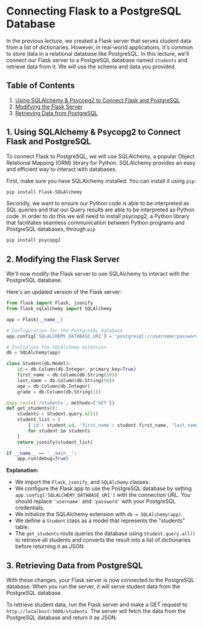 # Connecting Flask to a PostgreSQL Database

In the previous lecture, we created a Flask server that serves student data from a list of dictionaries. However, in real-world applications, it's common to store data in a relational database like PostgreSQL. In this lecture, we'll connect our Flask server to a PostgreSQL database named `students` and retrieve data from it. We will use the schema and data you provided.

## Table of Contents

1. [Using SQLAlchemy & Psycopg2 to Connect Flask and PostgreSQL](#1-using-sqlalchemy--psycopg2-to-connect-flask-and-postgresql)
2. [Modifying the Flask Server](#2-modifying-the-flask-server)
3. [Retrieving Data from PostgreSQL](#3-retrieving-data-from-postgresql)

## 1. Using SQLAlchemy & Psycopg2 to Connect Flask and PostgreSQL

To connect Flask to PostgreSQL, we will use SQLAlchemy, a popular Object Relational Mapping (ORM) library for Python. SQLAlchemy provides an easy and efficient way to interact with databases.

First, make sure you have SQLAlchemy installed. You can install it using `pip`:

```bash
pip install Flask-SQLAlchemy
```

Secondly, we want to ensure our Python code is able to be interpreted as SQL queries and that our Query results are able to be interpreted as Python code. In order to do this we will need to install psycopg2, a Python library that facilitates seamless communication between Python programs and PostgreSQL databases, through `pip`

```bash
pip install psycopg2
```

## 2. Modifying the Flask Server

We'll now modify the Flask server to use SQLAlchemy to interact with the PostgreSQL database.

Here's an updated version of the Flask server:

```python
from flask import Flask, jsonify
from flask_sqlalchemy import SQLAlchemy

app = Flask(__name__)

# Configuration for the PostgreSQL database
app.config['SQLALCHEMY_DATABASE_URI'] = 'postgresql://username:password@localhost/students'

# Initialize the SQLAlchemy extension
db = SQLAlchemy(app)

class Student(db.Model):
    id = db.Column(db.Integer, primary_key=True)
    first_name = db.Column(db.String(50))
    last_name = db.Column(db.String(50))
    age = db.Column(db.Integer)
    grade = db.Column(db.String(1))

@app.route('/students', methods=['GET'])
def get_students():
    students = Student.query.all()
    student_list = [
        {'id': student.id, 'first_name': student.first_name, 'last_name': student.last_name, 'age': student.age, 'grade': student.grade}
        for student in students
    ]
    return jsonify(student_list)

if __name__ == '__main__':
    app.run(debug=True)
```

**Explanation:**

- We import the `Flask`, `jsonify`, and `SQLAlchemy` classes.
- We configure the Flask app to use the PostgreSQL database by setting `app.config['SQLALCHEMY_DATABASE_URI']` with the connection URL. You should replace `'username'` and `'password'` with your PostgreSQL credentials.
- We initialize the SQLAlchemy extension with `db = SQLAlchemy(app)`.
- We define a `Student` class as a model that represents the "students" table.
- The `get_students` route queries the database using `Student.query.all()` to retrieve all students and converts the result into a list of dictionaries before returning it as JSON.

## 3. Retrieving Data from PostgreSQL

With these changes, your Flask server is now connected to the PostgreSQL database. When you run the server, it will serve student data from the PostgreSQL database.

To retrieve student data, run the Flask server and make a GET request to `http://localhost:5000/students`. The server will fetch the data from the PostgreSQL database and return it as JSON.
